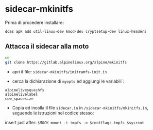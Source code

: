 # sidecar-mkinitfs

Prima di procedere installare:

```
doas apk add util-linux-dev kmod-dev cryptsetup-dev linux-headers
```

## Attacca il sidecar alla moto

```bash
cd 
git clone https://gitlab.alpinelinux.org/alpine/mkinitfs 
```
- apri il  file: `sidecar-mkinitfs/initramfs-init.in` 

- cerca la dichiarazione di `myopts` ed aggiungi le variabili`:
```
alpinelivesquashfs
alpinelivelabel
cow_spacesize
```
- Copia ed incolla il file `sidecar.in` in `/sidecar-mkinitfs/mkinitfs.in`, seguendo le istruzioni nel codice stesso:

insert just after: `$MOCK mount -t tmpfs -o $rootflags tmpfs $sysroot`
